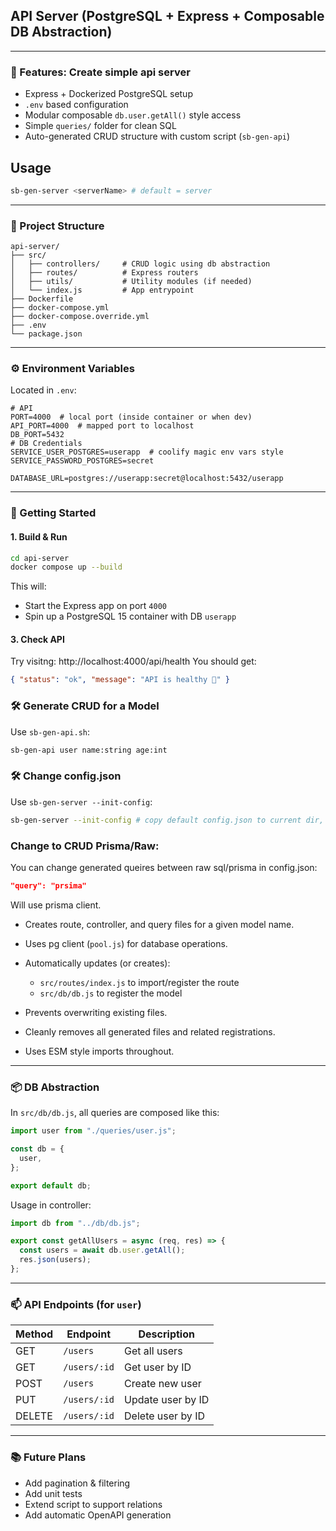 ## API Server (PostgreSQL + Express + Composable DB Abstraction)

---

### 🚀 Features: Create simple api server

- Express + Dockerized PostgreSQL setup
- `.env` based configuration
- Modular composable `db.user.getAll()` style access
- Simple `queries/` folder for clean SQL
- Auto-generated CRUD structure with custom script (`sb-gen-api`)

## Usage

```bash
sb-gen-server <serverName> # default = server
```

---

### 📂 Project Structure

```
api-server/
├── src/
│   ├── controllers/     # CRUD logic using db abstraction
│   ├── routes/          # Express routers
│   ├── utils/           # Utility modules (if needed)
│   └── index.js         # App entrypoint
├── Dockerfile
├── docker-compose.yml
├── docker-compose.override.yml
├── .env
└── package.json
```

---

### ⚙️ Environment Variables

Located in `.env`:

```
# API
PORT=4000  # local port (inside container or when dev)
API_PORT=4000  # mapped port to localhost
DB_PORT=5432
# DB Credentials
SERVICE_USER_POSTGRES=userapp  # coolify magic env vars style
SERVICE_PASSWORD_POSTGRES=secret

DATABASE_URL=postgres://userapp:secret@localhost:5432/userapp

```

---

### 🐳 Getting Started

#### 1. Build & Run

```bash
cd api-server
docker compose up --build
```

This will:

- Start the Express app on port `4000`
- Spin up a PostgreSQL 15 container with DB `userapp`

#### 3. Check API

Try visitng:
http://localhost:4000/api/health
You should get:

```json
{ "status": "ok", "message": "API is healthy 🚀" }
```

### 🛠️ Generate CRUD for a Model

Use `sb-gen-api.sh`:

```bash
sb-gen-api user name:string age:int
```

### 🛠️ Change config.json

Use `sb-gen-server --init-config`:

```bash
sb-gen-server --init-config # copy default config.json to current dir, you can change it as you need
```

### Change to CRUD Prisma/Raw:
You can change generated queires between raw sql/prisma in config.json:
```json
"query": "prsima"
```
Will use prisma client.

- Creates route, controller, and query files for a given model name.
- Uses pg client (`pool.js`) for database operations.
- Automatically updates (or creates):
  - `src/routes/index.js` to import/register the route
  - `src/db/db.js` to register the model

- Prevents overwriting existing files.
- Cleanly removes all generated files and related registrations.
- Uses ESM style imports throughout.

---

### 📦 DB Abstraction

In `src/db/db.js`, all queries are composed like this:

```js
import user from "./queries/user.js";

const db = {
  user,
};

export default db;
```

Usage in controller:

```js
import db from "../db/db.js";

export const getAllUsers = async (req, res) => {
  const users = await db.user.getAll();
  res.json(users);
};
```

---

### 📫 API Endpoints (for `user`)

| Method | Endpoint     | Description       |
| ------ | ------------ | ----------------- |
| GET    | `/users`     | Get all users     |
| GET    | `/users/:id` | Get user by ID    |
| POST   | `/users`     | Create new user   |
| PUT    | `/users/:id` | Update user by ID |
| DELETE | `/users/:id` | Delete user by ID |

---

### 📚 Future Plans

- Add pagination & filtering
- Add unit tests
- Extend script to support relations
- Add automatic OpenAPI generation
